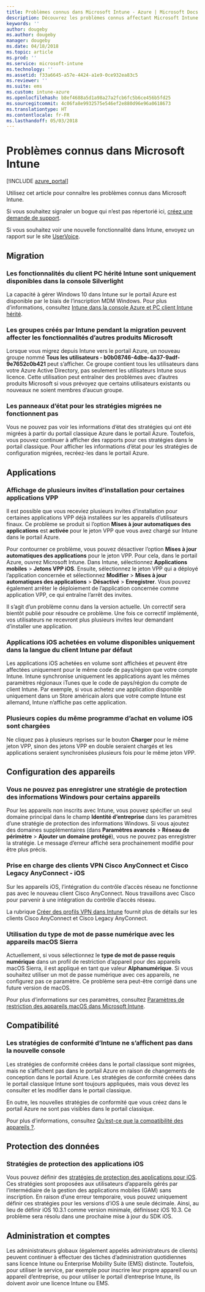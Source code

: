 ```yaml
---
title: Problèmes connus dans Microsoft Intune - Azure | Microsoft Docs
description: Découvrez les problèmes connus affectant Microsoft Intune.
keywords: ''
author: dougeby
ms.author: dougeby
manager: dougeby
ms.date: 04/18/2018
ms.topic: article
ms.prod: ''
ms.service: microsoft-intune
ms.technology: ''
ms.assetid: f33a6645-a57e-4424-a1e9-0ce932ea83c5
ms.reviewer: ''
ms.suite: ems
ms.custom: intune-azure
ms.openlocfilehash: b8ef4688a5d1a98a27a2fcb6fc5b6ce456b5fd25
ms.sourcegitcommit: 4c06fa8e9932575e546ef2e880d96e96a0618673
ms.translationtype: HT
ms.contentlocale: fr-FR
ms.lasthandoff: 05/03/2018
---
```

# <a name="known-issues-in-microsoft-intune"></a>Problèmes connus dans Microsoft Intune


[!INCLUDE [azure_portal](./includes/azure_portal.md)]

Utilisez cet article pour connaître les problèmes connus dans Microsoft Intune.

Si vous souhaitez signaler un bogue qui n’est pas répertorié ici, [créez une demande de support](get-support.md).

Si vous souhaitez voir une nouvelle fonctionnalité dans Intune, envoyez un rapport sur le site [UserVoice](https://microsoftintune.uservoice.com/forums/291681-ideas/category/189016-azure-admin-console).

## <a name="migration"></a>Migration

### <a name="intune-legacy-pc-client-features-are-only-available-in-the-silverlight-console"></a>Les fonctionnalités du client PC hérité Intune sont uniquement disponibles dans la console Silverlight

La capacité à gérer Windows 10 dans Intune sur le portail Azure est disponible par le biais de l’inscription MDM Windows. Pour plus d’informations, consultez [Intune dans la console Azure et PC client Intune hérité](https://docs.microsoft.com/intune-classic/deploy-use/intune-on-azure).

### <a name="groups-created-by-intune-during-migration-might-affect-functionality-of-other-microsoft-products"></a>Les groupes créés par Intune pendant la migration peuvent affecter les fonctionnalités d’autres produits Microsoft

Lorsque vous migrez depuis Intune vers le portail Azure, un nouveau groupe nommé **Tous les utilisateurs - b0b08746-4dbe-4a37-9adf-9e7652c0b421** peut s’afficher. Ce groupe contient tous les utilisateurs dans votre Azure Active Directory, pas seulement les utilisateurs Intune sous licence. Cette utilisation peut entraîner des problèmes avec d’autres produits Microsoft si vous prévoyez que certains utilisateurs existants ou nouveaux ne soient membres d’aucun groupe.

### <a name="status-blades-for-migrated-policies-do-not-work"></a>Les panneaux d’état pour les stratégies migrées ne fonctionnent pas

Vous ne pouvez pas voir les informations d’état des stratégies qui ont été migrées à partir du portail classique Azure dans le portail Azure. Toutefois, vous pouvez continuer à afficher des rapports pour ces stratégies dans le portail classique. Pour afficher les informations d’état pour les stratégies de configuration migrées, recréez-les dans le portail Azure.

## <a name="apps"></a>Applications


### <a name="multiple-app-install-prompts-for-certain-vpp-apps"></a>Affichage de plusieurs invites d’installation pour certaines applications VPP
Il est possible que vous receviez plusieurs invites d’installation pour certaines applications VPP déjà installées sur les appareils d’utilisateurs finaux. Ce problème se produit si l’option **Mises à jour automatiques des applications** est **activée** pour le jeton VPP que vous avez chargé sur Intune dans le portail Azure.    

Pour contourner ce problème, vous pouvez désactiver l’option **Mises à jour automatiques des applications** pour le jeton VPP. Pour cela, dans le portail Azure, ouvrez Microsoft Intune. Dans Intune, sélectionnez **Applications mobiles** > **Jetons VPP iOS**. Ensuite, sélectionnez le jeton VPP qui a déployé l’application concernée et sélectionnez **Modifier** > **Mises à jour automatiques des applications** > **Désactivé** > **Enregistrer**. Vous pouvez également arrêter le déploiement de l’application concernée comme application VPP, ce qui entraîne l’arrêt des invites.    

Il s’agit d’un problème connu dans la version actuelle. Un correctif sera bientôt publié pour résoudre ce problème. Une fois ce correctif implémenté, vos utilisateurs ne recevront plus plusieurs invites leur demandant d’installer une application.

### <a name="ios-volume-purchased-apps-only-available-in-default-intune-tenant-language"></a>Applications iOS achetées en volume disponibles uniquement dans la langue du client Intune par défaut
Les applications iOS achetées en volume sont affichées et peuvent être affectées uniquement pour le même code de pays/région que votre compte Intune. Intune synchronise uniquement les applications ayant les mêmes paramètres régionaux iTunes que le code de pays/région du compte de client Intune. Par exemple, si vous achetez une application disponible uniquement dans un Store américain alors que votre compte Intune est allemand, Intune n’affiche pas cette application.

### <a name="multiple-copies-of-the-same-ios-volume-purchase-program-are-uploaded"></a>Plusieurs copies du même programme d’achat en volume iOS sont chargées
Ne cliquez pas à plusieurs reprises sur le bouton **Charger** pour le même jeton VPP, sinon des jetons VPP en double seraient chargés et les applications seraient synchronisées plusieurs fois pour le même jeton VPP.


<!-- ## Groups -->

## <a name="device-configuration"></a>Configuration des appareils

### <a name="you-cannot-save-a-windows-information-protection-policy-for-some-devices"></a>Vous ne pouvez pas enregistrer une stratégie de protection des informations Windows pour certains appareils

Pour les appareils non inscrits avec Intune, vous pouvez spécifier un seul domaine principal dans le champ **Identité d’entreprise** dans les paramètres d’une stratégie de protection des informations Windows.
Si vous ajoutez des domaines supplémentaires (dans **Paramètres avancés** > **Réseau de périmètre** > **Ajouter un domaine protégé**), vous ne pouvez pas enregistrer la stratégie. Le message d’erreur affiché sera prochainement modifié pour être plus précis.

### <a name="cisco-anyconnect-and-cisco-legacy-anyconnect-vpn-client-support---ios"></a>Prise en charge des clients VPN Cisco AnyConnect et Cisco Legacy AnyConnect - iOS

Sur les appareils iOS, l’intégration du contrôle d’accès réseau ne fonctionne pas avec le nouveau client Cisco AnyConnect. Nous travaillons avec Cisco pour parvenir à une intégration du contrôle d’accès réseau.

La rubrique [Créer des profils VPN dans Intune](vpn-settings-ios.md) fournit plus de détails sur les clients Cisco AnyConnect et Cisco Legacy AnyConnect.

### <a name="using-the-numeric-password-type-with-macos-sierra-devices"></a>Utilisation du type de mot de passe numérique avec les appareils macOS Sierra

Actuellement, si vous sélectionnez le **type de mot de passe requis** **numérique** dans un profil de restriction d’appareil pour des appareils macOS Sierra, il est appliqué en tant que valeur **Alphanumérique**. Si vous souhaitez utiliser un mot de passe numérique avec ces appareils, ne configurez pas ce paramètre.
Ce problème sera peut-être corrigé dans une future version de macOS.

Pour plus d’informations sur ces paramètres, consultez [Paramètres de restriction des appareils macOS dans Microsoft Intune](device-restrictions-macos.md).

## <a name="compliance"></a>Compatibilité

### <a name="compliance-policies-from-intune-do-not-show-up-in-new-console"></a>Les stratégies de conformité d’Intune ne s’affichent pas dans la nouvelle console

Les stratégies de conformité créées dans le portail classique sont migrées, mais ne s’affichent pas dans le portail Azure en raison de changements de conception dans le portail Azure. Les stratégies de conformité créées dans le portail classique Intune sont toujours appliquées, mais vous devez les consulter et les modifier dans le portail classique.

En outre, les nouvelles stratégies de conformité que vous créez dans le portail Azure ne sont pas visibles dans le portail classique.

Pour plus d’informations, consultez [Qu’est-ce que la compatibilité des appareils ?](device-compliance.md).

<!-- ## Enrollment -->


## <a name="data-protection"></a>Protection des données

### <a name="ios-app-protection-policies"></a>Stratégies de protection des applications iOS

Vous pouvez définir des [stratégies de protection des applications pour iOS](app-protection-policy-settings-ios.md). Ces stratégies sont proposées aux utilisateurs d’appareils gérés par l’intermédiaire de la gestion des applications mobiles (GAM) sans inscription. En raison d’une erreur temporaire, vous pouvez uniquement définir ces stratégies pour les versions d’iOS à une seule décimale. Ainsi, au lieu de définir iOS 10.3.1 comme version minimale, définissez iOS 10.3. Ce problème sera résolu dans une prochaine mise à jour du SDK iOS.


## <a name="administration-and-accounts"></a>Administration et comptes

Les administrateurs globaux (également appelés administrateurs de clients) peuvent continuer à effectuer des tâches d’administration quotidiennes sans licence Intune ou Enterprise Mobility Suite (EMS) distincte. Toutefois, pour utiliser le service, par exemple pour inscrire leur propre appareil ou un appareil d’entreprise, ou pour utiliser le portail d’entreprise Intune, ils doivent avoir une licence Intune ou EMS.

<!-- ## Additional items -->
